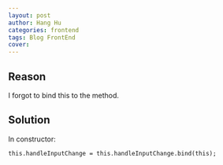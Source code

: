```yaml
---
layout: post
author: Hang Hu
categories: frontend
tags: Blog FrontEnd 
cover: 
---
```

## Reason

I forgot to bind this to the method.

## Solution

In constructor:

```
this.handleInputChange = this.handleInputChange.bind(this);
```
